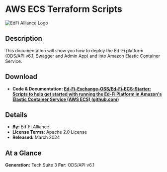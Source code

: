 # AWS ECS Terraform Scripts

![EdFi Alliance Logo](https://edfidocs.blob.core.windows.net/$web/img/edfi-exchange/technology/image.png)

## Description

This documentation will show you how to deploy the Ed-Fi platform (ODS/API v6.1, Swagger and Admin App) and into Amazon Elastic Container Service.

## Download

* **Code & Documentation: [Ed-Fi-Exchange-OSS/Ed-Fi-ECS-Starter: Scripts to help get started with running the Ed-Fi Platform in Amazon's Elastic Container Service (AWS ECS) (github.com)](https://github.com/Ed-Fi-Exchange-OSS/Ed-Fi-ECS-Starter)**

## Details

* **By:** Ed-Fi Alliance
* **License Terms:** Apache 2.0 License
* **Released:** March 2024

## **At a Glance**

**Generation:** Tech Suite 3
**For:** ODS/API v6.1

